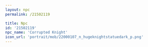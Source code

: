 ```yaml
---
layout: npc
permalink: /21502119

title: Npc
id: '21502119'
npc_name: 'Corrupted Knight'
icon_url: 'portrait/mob/22000107_n_hugeknightstatuedark_p.png'
---
```

